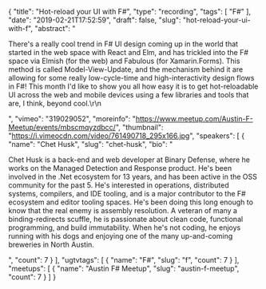 {
  "title": "Hot-reload your UI with F#",
  "type": "recording",
  "tags": [
    "F#"
  ],
  "date": "2019-02-21T17:52:59",
  "draft": false,
  "slug": "hot-reload-your-ui-with-f",
  "abstract": "<p>There's a really cool trend in F# UI design coming up in the world that started in the web space with React and Elm, and has trickled into the F# space via Elmish (for the web) and Fabulous (for Xamarin.Forms). This method is called Model-View-Update, and the mechanism behind it are allowing for some really low-cycle-time and high-interactivity design flows in F#! This month I'd like to show you all how easy it is to get hot-reloadable UI across the web and mobile devices using a few libraries and tools that are, I think, beyond cool.\r\n</p>",
  "vimeo": "319029052",
  "moreinfo": "https://www.meetup.com/Austin-F-Meetup/events/mbscmqyzdbcc/",
  "thumbnail": "https://i.vimeocdn.com/video/761490718_295x166.jpg",
  "speakers": [
    {
      "name": "Chet Husk",
      "slug": "chet-husk",
      "bio": "<p>Chet Husk is a back-end and web developer at Binary Defense, where he works on the Managed Detection and Response product. He's been involved in the .Net ecosystem for 13 years, and has been active in the OSS community for the past 5. He's interested in operations, distributed systems, compilers, and IDE tooling, and is a major contributor to the F# ecosystem and editor tooling spaces. He's been doing this long enough to know that the real enemy is assembly resolution. A veteran of many a binding-redirects scuffle, he is passionate about clean code, functional programming, and build immutability. When he's not coding, he enjoys running with his dogs and enjoying one of the many up-and-coming breweries in North Austin.</p>",
      "count": 7
    }
  ],
  "ugtvtags": [
    {
      "name": "F#",
      "slug": "f",
      "count": 7
    }
  ],
  "meetups": [
    {
      "name": "Austin F# Meetup",
      "slug": "austin-f-meetup",
      "count": 7
    }
  ]
}